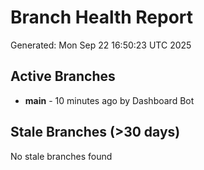 # Branch Health Report
Generated: Mon Sep 22 16:50:23 UTC 2025

## Active Branches
- **main** - 10 minutes ago by Dashboard Bot

## Stale Branches (>30 days)
No stale branches found
